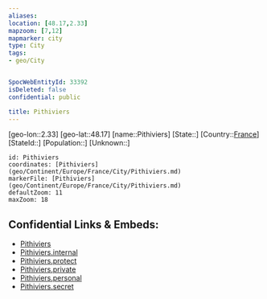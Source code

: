 ```yaml
---
aliases: 
location: [48.17,2.33]
mapzoom: [7,12] 
mapmarker: city 
type: City
tags:
- geo/City


SpocWebEntityId: 33392
isDeleted: false
confidential: public

title: Pithiviers
---
```

[geo-lon::2.33]
[geo-lat::48.17]
[name::Pithiviers]
[State::]
[Country::[France](geo/Continent/Europe/France.md)]
[StateId::]
[Population::]
[Unknown::]


```leaflet
id: Pithiviers
coordinates: [Pithiviers](geo/Continent/Europe/France/City/Pithiviers.md)
markerFile: [Pithiviers](geo/Continent/Europe/France/City/Pithiviers.md)
defaultZoom: 11 
maxZoom: 18
```


## Confidential Links & Embeds: 
- [Pithiviers](../../../../../../_public/geo/Continent/Europe/France/City/Pithiviers.md) 
- [Pithiviers.internal](../../../../../../_internal/geo/Continent/Europe/France/City/Pithiviers.internal.md) 
- [Pithiviers.protect](../../../../../../_protect/geo/Continent/Europe/France/City/Pithiviers.protect.md) 
- [Pithiviers.private](../../../../../../_private/geo/Continent/Europe/France/City/Pithiviers.private.md) 
- [Pithiviers.personal](../../../../../../_personal/geo/Continent/Europe/France/City/Pithiviers.personal.md) 
- [Pithiviers.secret](../../../../../../_secret/geo/Continent/Europe/France/City/Pithiviers.secret.md) 
